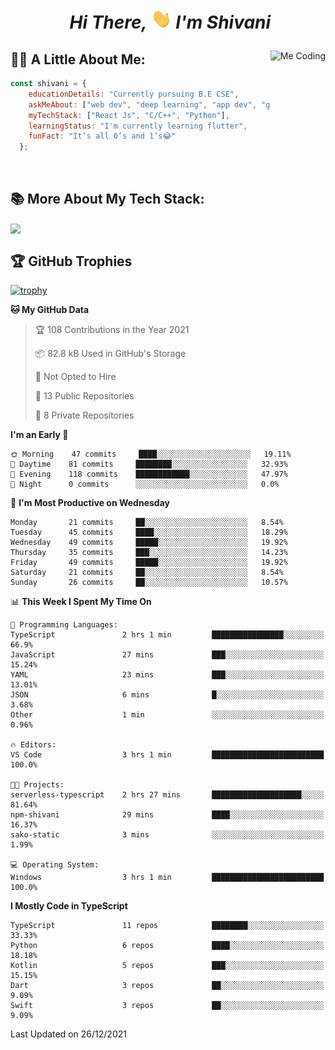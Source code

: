 # <p align="center">️ _Hi There, <img src="https://raw.githubusercontent.com/SanjayDevTech/SanjayDevTech/master/assets/wave.gif" alt="waving hand" width="33px"> I'm Shivani_</p>

<img align="right" alt="Me Coding" height="200" src="https://media.giphy.com/media/L1R1tvI9svkIWwpVYr/giphy.gif">

## 👩‍💻 **A Little About Me:**
```jsx
const shivani = {
    educationDetails: "Currently pursuing B.E CSE",
    askMeAbout: ["web dev", "deep learning", "app dev", "gardening"],
    myTechStack: ["React Js", "C/C++", "Python"],
    learningStatus: "I'm currently learning flutter",
    funFact: "It’s all 0’s and 1’s😂"
  };
```

<br/>

## 📚 **More About My Tech Stack:**

   <img align="center" src="https://github-readme-stats.vercel.app/api/top-langs/?username=shivu-srk&layout=compact&theme=vue-dark"/>
   <br/>
   
## 🏆 GitHub Trophies

[![trophy](https://github-profile-trophy.vercel.app/?username=shivu-srk&theme=nord&column=7)](https://github.com/ryo-ma/github-profile-trophy)

<!--START_SECTION:waka-->
**🐱 My GitHub Data** 

> 🏆 108 Contributions in the Year 2021
 > 
> 📦 82.8 kB Used in GitHub's Storage 
 > 
> 🚫 Not Opted to Hire
 > 
> 📜 13 Public Repositories 
 > 
> 🔑 8 Private Repositories  
 > 
**I'm an Early 🐤** 

```text
🌞 Morning    47 commits     ████░░░░░░░░░░░░░░░░░░░░░   19.11% 
🌆 Daytime    81 commits     ████████░░░░░░░░░░░░░░░░░   32.93% 
🌃 Evening    118 commits    ████████████░░░░░░░░░░░░░   47.97% 
🌙 Night      0 commits      ░░░░░░░░░░░░░░░░░░░░░░░░░   0.0%

```
📅 **I'm Most Productive on Wednesday** 

```text
Monday       21 commits     ██░░░░░░░░░░░░░░░░░░░░░░░   8.54% 
Tuesday      45 commits     ████░░░░░░░░░░░░░░░░░░░░░   18.29% 
Wednesday    49 commits     █████░░░░░░░░░░░░░░░░░░░░   19.92% 
Thursday     35 commits     ███░░░░░░░░░░░░░░░░░░░░░░   14.23% 
Friday       49 commits     █████░░░░░░░░░░░░░░░░░░░░   19.92% 
Saturday     21 commits     ██░░░░░░░░░░░░░░░░░░░░░░░   8.54% 
Sunday       26 commits     ██░░░░░░░░░░░░░░░░░░░░░░░   10.57%

```


📊 **This Week I Spent My Time On** 

```text
💬 Programming Languages: 
TypeScript               2 hrs 1 min         ████████████████░░░░░░░░░   66.9% 
JavaScript               27 mins             ███░░░░░░░░░░░░░░░░░░░░░░   15.24% 
YAML                     23 mins             ███░░░░░░░░░░░░░░░░░░░░░░   13.01% 
JSON                     6 mins              █░░░░░░░░░░░░░░░░░░░░░░░░   3.68% 
Other                    1 min               ░░░░░░░░░░░░░░░░░░░░░░░░░   0.96%

🔥 Editors: 
VS Code                  3 hrs 1 min         █████████████████████████   100.0%

🐱‍💻 Projects: 
serverless-typescript    2 hrs 27 mins       ████████████████████░░░░░   81.64% 
npm-shivani              29 mins             ████░░░░░░░░░░░░░░░░░░░░░   16.37% 
sako-static              3 mins              ░░░░░░░░░░░░░░░░░░░░░░░░░   1.99%

💻 Operating System: 
Windows                  3 hrs 1 min         █████████████████████████   100.0%

```

**I Mostly Code in TypeScript** 

```text
TypeScript               11 repos            ████████░░░░░░░░░░░░░░░░░   33.33% 
Python                   6 repos             ████░░░░░░░░░░░░░░░░░░░░░   18.18% 
Kotlin                   5 repos             ███░░░░░░░░░░░░░░░░░░░░░░   15.15% 
Dart                     3 repos             ██░░░░░░░░░░░░░░░░░░░░░░░   9.09% 
Swift                    3 repos             ██░░░░░░░░░░░░░░░░░░░░░░░   9.09%

```



 Last Updated on 26/12/2021
<!--END_SECTION:waka-->
